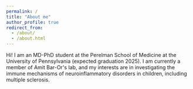 ```yaml
---
permalink: /
title: "About me"
author_profile: true
redirect_from: 
  - /about/
  - /about.html
---
```


Hi! I am an MD-PhD student at the Perelman School of Medicine at the University of Pennsylvania (expected graduation 2025). I am currently a member of Amit Bar-Or's lab, and my interests are in investigating the immune mechanisms of neuroinflammatory disorders in children, including multiple sclerosis.
